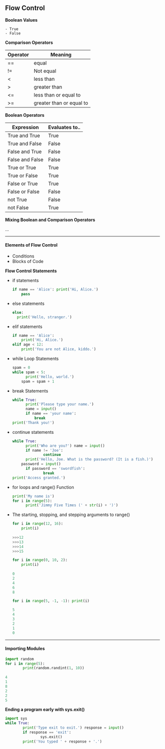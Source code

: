 ## Flow Control



**Boolean Values**

	- True
	- False



**Comparison Operators**

| Operator | Meaning                  |
| -------- | ------------------------ |
| ==       | equal                    |
| !=       | Not equal                |
| <        | less than                |
| >        | greater than             |
| <=       | less than or equal to    |
| >=       | greater than or equal to |



**Boolean Operators**

| Expression      | Evaluates to.. |
| --------------- | -------------- |
| True and True   | True           |
| True and False  | False          |
| False and True  | False          |
| False and False | False          |
| True or True    | True           |
| True or False   | True           |
| False or True   | True           |
| False or False  | False          |
| not True        | False          |
| not False       | True           |



**Mixing Boolean and Comparison Operators**

...



---



#### Elements of Flow Control

- Conditions
- Blocks of Code



**Flow Control Statements**

- if statements

  ```python
  if name == 'Alice': print('Hi, Alice.')
      pass
  ```

- else statements

  ```python
  else:
  	print('Hello, stranger.')
  ```

- elif statements

  ```python
  if name == 'Alice': 
      print('Hi, Alice.')
  elif age < 12:
  	  print('You are not Alice, kiddo.')
  ```

  

- while Loop Statements

  ```python
  spam = 0
  while spam < 5:
  		print('Hello, world.') 
      spam = spam + 1
  ```

  

- break Statements

  ```python
  while True:
  		print('Please type your name.')
  		name = input()
  		if name == 'your name':
      		break 
  print('Thank you!')
  ```

  

- continue statements

  ```python
  while True:
  		print('Who are you?') name = input()
  		if name != 'Joe':
  				continue
  		print('Hello, Joe. What is the password? (It is a fish.)') 
      password = input()
  		if password == 'swordfish':
  				break 
  print('Access granted.')
  ```

  

- for loops and range() Function

  ```python
  print('My name is') 
  for i in range(5):
  		print('Jimmy Five Times (' + str(i) + ')')
  ```

  

- The starting, stopping, and stepping arguments to range()

  ```python
  for i in range(12, 16):
      print(i)
      
  >>>12
  >>>13
  >>>14
  >>>15
  ```

  

  ```python
  for i in range(0, 10, 2):
      print(i)
      
  0
  2
  4
  6
  8
  
  ```

  

  ```python
  for i in range(5, -1, -1): print(i)
  
  5
  4
  3
  2
  1
  0
  
  ```

---

#### Importing Modules

```python
import random
for i in range(5):
		print(random.randint(1, 10))
    
4
1
8
2
2
5
```



**Ending a program early with sys.exit()**

```python
import sys
while True:
		print('Type exit to exit.') response = input()
		if response == 'exit':
				sys.exit()
		print('You typed ' + response + '.')
```

